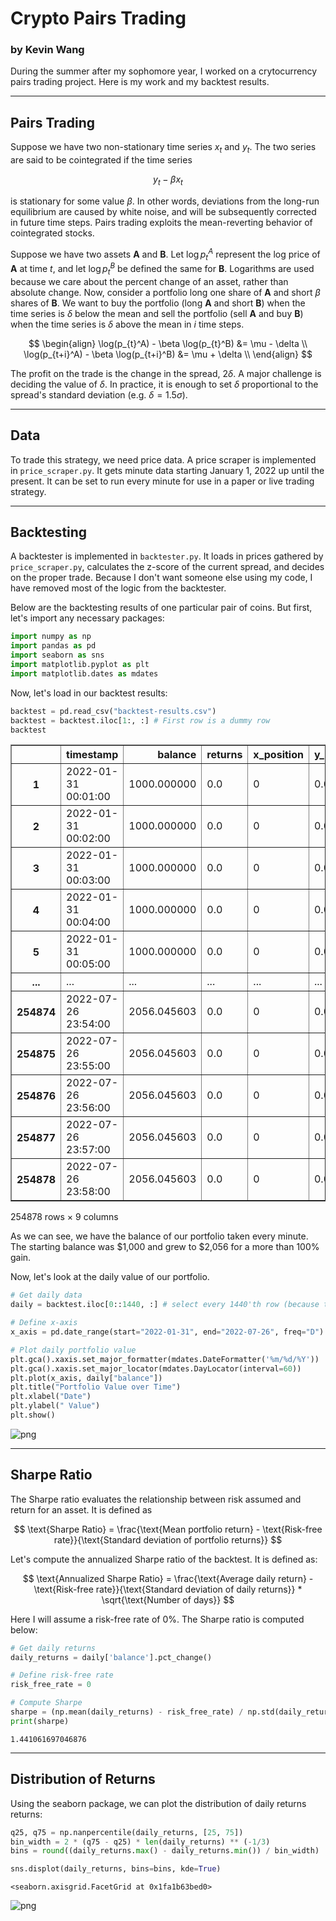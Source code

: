 # Crypto Pairs Trading
### by Kevin Wang

During the summer after my sophomore year, I worked on a crytocurrency pairs trading project. Here is my work and my backtest results.

---
## Pairs Trading

Suppose we have two non-stationary time series $x_t$ and $y_t$. The two series are said to be cointegrated if the time series 

$$y_t - \beta x_t$$

is stationary for some value $\beta$. In other words, deviations from the long-run equilibrium are caused by white noise, and will be subsequently corrected in future time steps. Pairs trading exploits the mean-reverting behavior of cointegrated stocks. 

Suppose we have two assets $\mathbf{A}$ and $\mathbf{B}$. Let $\log{p_t^A}$ represent the log price of $\mathbf{A}$ at time $t$, and let $\log{p_t^B}$ be defined the same for $\mathbf{B}$. Logarithms are used because we care about the percent change of an asset, rather than absolute change. Now, consider a portfolio long one share of $\mathbf{A}$ and short $\beta$ shares of $\mathbf{B}$. We want to buy the portfolio (long $\mathbf{A}$ and short $\mathbf{B}$) when the time series is $\delta$ below the mean and sell the portfolio (sell $\mathbf{A}$ and buy $\mathbf{B}$) when the time series is $\delta$ above the mean in $i$ time steps.

$$
\begin{align}
    \log(p_{t}^A) - \beta \log(p_{t}^B) &= \mu - \delta \\
    \log(p_{t+i}^A) - \beta \log(p_{t+i}^B) &= \mu + \delta \\
\end{align}
$$

The profit on the trade is the change in the spread, $2\delta$. A major challenge is deciding the value of $\delta$. In practice, it is enough to set $\delta$ proportional to the spread's standard deviation (e.g. $\delta = 1.5 \sigma$).

---

## Data

To trade this strategy, we need price data. A price scraper is implemented in ```price_scraper.py```. It gets minute data starting January 1, 2022 up until the present. It can be set to run every minute for use in a paper or live trading strategy.

---

## Backtesting

A backtester is implemented in ```backtester.py```. It loads in prices gathered by ```price_scraper.py```, calculates the z-score of the current spread, and decides on the proper trade. Because I don't want someone else using my code, I have removed most of the logic from the backtester.

Below are the backtesting results of one particular pair of coins. But first, let's import any necessary packages:


```python
import numpy as np
import pandas as pd
import seaborn as sns
import matplotlib.pyplot as plt
import matplotlib.dates as mdates
```

Now, let's load in our backtest results:


```python
backtest = pd.read_csv("backtest-results.csv")
backtest = backtest.iloc[1:, :] # First row is a dummy row
backtest
```




<div>
<style scoped>
    .dataframe tbody tr th:only-of-type {
        vertical-align: middle;
    }

    .dataframe tbody tr th {
        vertical-align: top;
    }

    .dataframe thead th {
        text-align: right;
    }
</style>
<table border="1" class="dataframe">
  <thead>
    <tr style="text-align: right;">
      <th></th>
      <th>timestamp</th>
      <th>balance</th>
      <th>returns</th>
      <th>x_position</th>
      <th>y_position</th>
      <th>beta</th>
      <th>signal</th>
      <th>numtrades</th>
      <th>zscore</th>
    </tr>
  </thead>
  <tbody>
    <tr>
      <th>1</th>
      <td>2022-01-31 00:01:00</td>
      <td>1000.000000</td>
      <td>0.0</td>
      <td>0</td>
      <td>0.0</td>
      <td>1.535479</td>
      <td>0</td>
      <td>0</td>
      <td>-0.746549</td>
    </tr>
    <tr>
      <th>2</th>
      <td>2022-01-31 00:02:00</td>
      <td>1000.000000</td>
      <td>0.0</td>
      <td>0</td>
      <td>0.0</td>
      <td>1.535480</td>
      <td>0</td>
      <td>0</td>
      <td>-0.752089</td>
    </tr>
    <tr>
      <th>3</th>
      <td>2022-01-31 00:03:00</td>
      <td>1000.000000</td>
      <td>0.0</td>
      <td>0</td>
      <td>0.0</td>
      <td>1.535480</td>
      <td>0</td>
      <td>0</td>
      <td>-0.768799</td>
    </tr>
    <tr>
      <th>4</th>
      <td>2022-01-31 00:04:00</td>
      <td>1000.000000</td>
      <td>0.0</td>
      <td>0</td>
      <td>0.0</td>
      <td>1.535481</td>
      <td>0</td>
      <td>0</td>
      <td>-0.770753</td>
    </tr>
    <tr>
      <th>5</th>
      <td>2022-01-31 00:05:00</td>
      <td>1000.000000</td>
      <td>0.0</td>
      <td>0</td>
      <td>0.0</td>
      <td>1.535482</td>
      <td>0</td>
      <td>0</td>
      <td>-0.783967</td>
    </tr>
    <tr>
      <th>...</th>
      <td>...</td>
      <td>...</td>
      <td>...</td>
      <td>...</td>
      <td>...</td>
      <td>...</td>
      <td>...</td>
      <td>...</td>
      <td>...</td>
    </tr>
    <tr>
      <th>254874</th>
      <td>2022-07-26 23:54:00</td>
      <td>2056.045603</td>
      <td>0.0</td>
      <td>0</td>
      <td>0.0</td>
      <td>0.652490</td>
      <td>0</td>
      <td>43</td>
      <td>0.635702</td>
    </tr>
    <tr>
      <th>254875</th>
      <td>2022-07-26 23:55:00</td>
      <td>2056.045603</td>
      <td>0.0</td>
      <td>0</td>
      <td>0.0</td>
      <td>0.652513</td>
      <td>0</td>
      <td>43</td>
      <td>0.671246</td>
    </tr>
    <tr>
      <th>254876</th>
      <td>2022-07-26 23:56:00</td>
      <td>2056.045603</td>
      <td>0.0</td>
      <td>0</td>
      <td>0.0</td>
      <td>0.652538</td>
      <td>0</td>
      <td>43</td>
      <td>0.650625</td>
    </tr>
    <tr>
      <th>254877</th>
      <td>2022-07-26 23:57:00</td>
      <td>2056.045603</td>
      <td>0.0</td>
      <td>0</td>
      <td>0.0</td>
      <td>0.652561</td>
      <td>0</td>
      <td>43</td>
      <td>0.706399</td>
    </tr>
    <tr>
      <th>254878</th>
      <td>2022-07-26 23:58:00</td>
      <td>2056.045603</td>
      <td>0.0</td>
      <td>0</td>
      <td>0.0</td>
      <td>0.652583</td>
      <td>0</td>
      <td>43</td>
      <td>0.710188</td>
    </tr>
  </tbody>
</table>
<p>254878 rows × 9 columns</p>
</div>



As we can see, we have the balance of our portfolio taken every minute.  The starting balance was $1,000 and grew to $2,056 for a more than 100% gain.

Now, let's look at the daily value of our portfolio.


```python
# Get daily data
daily = backtest.iloc[0::1440, :] # select every 1440'th row (because there are 1440 minutes in a day)

# Define x-axis
x_axis = pd.date_range(start="2022-01-31", end="2022-07-26", freq="D")

# Plot daily portfolio value
plt.gca().xaxis.set_major_formatter(mdates.DateFormatter('%m/%d/%Y'))
plt.gca().xaxis.set_major_locator(mdates.DayLocator(interval=60))
plt.plot(x_axis, daily["balance"])
plt.title("Portfolio Value over Time")
plt.xlabel("Date")
plt.ylabel(" Value")
plt.show()
```


    
![png](CryptoPairsTrading_files/CryptoPairsTrading_8_0.png)
    


---

## Sharpe Ratio

The Sharpe ratio evaluates the relationship between risk assumed and return for an asset. It is defined as

$$
\text{Sharpe Ratio} = \frac{\text{Mean portfolio return} - \text{Risk-free rate}}{\text{Standard deviation of portfolio returns}}
$$

Let's compute the annualized Sharpe ratio of the backtest. It is defined as:

$$
\text{Annualized Sharpe Ratio} = \frac{\text{Average daily return} - \text{Risk-free rate}}{\text{Standard deviation of daily returns}} * \sqrt{\text{Number of days}}
$$

Here I will assume a risk-free rate of $0\%$. The Sharpe ratio is computed below:


```python
# Get daily returns
daily_returns = daily['balance'].pct_change()

# Define risk-free rate
risk_free_rate = 0

# Compute Sharpe
sharpe = (np.mean(daily_returns) - risk_free_rate) / np.std(daily_returns) * np.sqrt(len(daily_returns))
print(sharpe)
```

    1.441061697046876
    

---

## Distribution of Returns

Using the seaborn package, we can plot the distribution of daily returns returns:


```python
q25, q75 = np.nanpercentile(daily_returns, [25, 75])
bin_width = 2 * (q75 - q25) * len(daily_returns) ** (-1/3)
bins = round((daily_returns.max() - daily_returns.min()) / bin_width)

sns.displot(daily_returns, bins=bins, kde=True)
```




    <seaborn.axisgrid.FacetGrid at 0x1fa1b63bed0>




    
![png](CryptoPairsTrading_files/CryptoPairsTrading_12_1.png)
    

